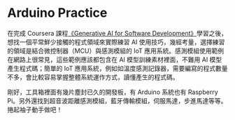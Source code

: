 # Arduino Practice

在完成 Coursera 課程[《Generative AI for Software Development》](https://www.coursera.org/professional-certificates/generative-ai-for-software-development)學習之後，想找一個平常鮮少接觸的程式領域來實際練習 AI 使用技巧，幾經考量，選擇練習的領域是結合微控制器（MCU）與感測模組的 IoT 應用系統。感測模組使用範例在網路上很常見，這些範例應該都包含在 AI 模型訓練素材裡面，不難用 AI 模型產生程式碼；簡單的 IoT 應用系統，例如如溫度感測記錄器，需要編寫的程式數量不多，會比較容易掌握整體系統運作方式，讀懂產生的程式碼。

剛好，工具箱裡面有幾片塵封已久的開發板，有 Arduino 系統也有 Raspberry Pi。另外還找到超音波距離感測模組，藍牙傳輸模組，伺服馬達，步進馬達等等。捲起袖子動手做吧！



